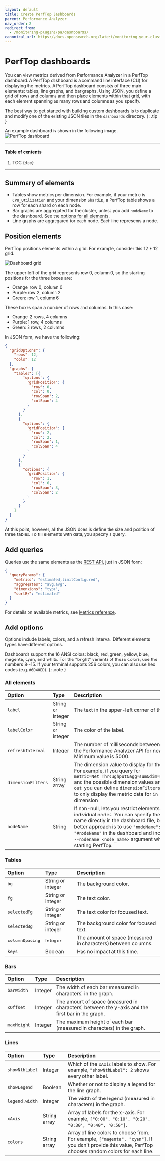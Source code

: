 ```yaml
---
layout: default
title: Create PerfTop Dashboards
parent: Performance Analyzer
nav_order: 2
redirect_from:
  - /monitoring-plugins/pa/dashboards/
canonical_url: https://docs.opensearch.org/latest/monitoring-your-cluster/pa/dashboards/
---
```


# PerfTop dashboards

You can view metrics derived from Performance Analyzer in a PerfTop dashboard. A PerfTop dashboard is a command line interface (CLI) for displaying the metrics. A PerfTop dashboard consists of three main elements: tables, line graphs, and bar graphs. Using JSON, you define a grid of rows and columns and then place elements within that grid, with each element spanning as many rows and columns as you specify.

The best way to get started with building custom dashboards is to duplicate and modify one of the existing JSON files in the `dashboards` directory.
{: .tip }

An example dashboard is shown in the following image.
![PerfTop dashboard]({{site.url}}{{site.baseurl}}/images/perftop.jpg)

---

#### Table of contents
1. TOC
{:toc}

---


## Summary of elements

- Tables show metrics per dimension. For example, if your metric is `CPU_Utilization` and your dimension `ShardID`, a PerfTop table shows a row for each shard on each node.
- Bar graphs are aggregated for the cluster, unless you add `nodeName` to the dashboard. See the [options for all elements](#all-elements).
- Line graphs are aggregated for each node. Each line represents a node.


## Position elements

PerfTop positions elements within a grid. For example, consider this 12 * 12 grid.

![Dashboard grid]({{site.url}}{{site.baseurl}}/images/perftop-grid.png)

The upper-left of the grid represents row 0, column 0, so the starting positions for the three boxes are:

- Orange: row 0, column 0
- Purple: row 2, column 2
- Green: row 1, column 6

These boxes span a number of rows and columns. In this case:

- Orange: 2 rows, 4 columns
- Purple: 1 row, 4 columns
- Green: 3 rows, 2 columns

In JSON form, we have the following:

```json
{
  "gridOptions": {
    "rows": 12,
    "cols": 12
  },
  "graphs": {
    "tables": [{
        "options": {
          "gridPosition": {
            "row": 0,
            "col": 0,
            "rowSpan": 2,
            "colSpan": 4
          }
        }
      },
      {
        "options": {
          "gridPosition": {
            "row": 2,
            "col": 2,
            "rowSpan": 1,
            "colSpan": 4
          }
        }
      },
      {
        "options": {
          "gridPosition": {
            "row": 1,
            "col": 6,
            "rowSpan": 3,
            "colSpan": 2
          }
        }
      }
    ]
  }
}
```

At this point, however, all the JSON does is define the size and position of three tables.  To fill elements with data, you specify a query.


## Add queries

Queries use the same elements as the [REST API]({{site.url}}{{site.baseurl}}/monitoring-plugins/pa/api/), just in JSON form:

```json
{
  "queryParams": {
    "metrics": "estimated,limitConfigured",
    "aggregates": "avg,avg",
    "dimensions": "type",
    "sortBy": "estimated"
  }
}
```

For details on available metrics, see [Metrics reference]({{site.url}}{{site.baseurl}}/monitoring-plugins/pa/reference/).


## Add options

Options include labels, colors, and a refresh interval. Different elements types have different options.

Dashboards support the 16 ANSI colors: black, red, green, yellow, blue, magenta, cyan, and white. For the "bright" variants of these colors, use the numbers 8--15. If your terminal supports 256 colors, you can also use hex codes (e.g. `#6D40ED`).
{: .note }


### All elements

Option | Type | Description
:--- | :--- | :---
`label` | String or integer | The text in the upper-left corner of the box.
`labelColor` | String or integer | The color of the label.
`refreshInterval` | Integer | The number of milliseconds between calls to the Performance Analyzer API for new data. Minimum value is 5000.
`dimensionFilters` | String array | The dimension value to display for the graph. For example, if you query for `metric=Net_Throughput&agg=sum&dim=Direction` and the possible dimension values are `in` and `out`, you can define `dimensionFilters: ["in"]` to only display the metric data for `in` dimension
`nodeName` | String | If non-null, lets you restrict elements to individual nodes. You can specify the node name directly in the dashboard file, but the better approach is to use `"nodeName": "#nodeName"` in the dashboard and include the `--nodename <node_name>` argument when starting PerfTop.


### Tables

Option | Type | Description
:--- | :--- | :---
`bg` | String or integer | The background color.
`fg` | String or integer | The text color.
`selectedFg` | String or integer | The text color for focused text.
`selectedBg` | String or integer | The background color for focused text.
`columnSpacing` | Integer | The amount of space (measured in characters) between columns.
`keys` | Boolean | Has no impact at this time.


### Bars

Option | Type | Description
:--- | :--- | :---
`barWidth` | Integer | The width of each bar (measured in characters) in the graph.
`xOffset` | Integer | The amount of space (measured in characters) between the y-axis and the first bar in the graph.
`maxHeight` | Integer | The maximum height of each bar (measured in characters) in the graph.


### Lines

Option | Type | Description
:--- | :--- | :---
`showNthLabel` | Integer | Which of the `xAxis` labels to show. For example, `"showNthLabel": 2` shows every other label.
`showLegend` | Boolean | Whether or not to display a legend for the line graph.
`legend.width` | Integer | The width of the legend (measured in characters) in the graph.
`xAxis` | String array | Array of labels for the x-axis. For example, `["0:00", "0:10", "0:20", "0:30", "0:40", "0:50"]`.
`colors` | String array | Array of line colors to choose from. For example, `["magenta", "cyan"]`. If you don't provide this value, PerfTop chooses random colors for each line.
